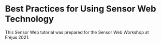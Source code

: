# Best Practices for Using Sensor Web Technology

This Sensor Web tutorial was prepared for the Sensor Web Workshop at Frèjus 2021.
